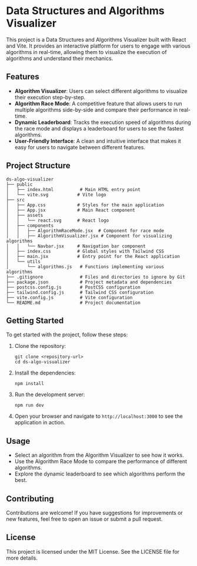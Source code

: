 # Data Structures and Algorithms Visualizer

This project is a Data Structures and Algorithms Visualizer built with React and Vite. It provides an interactive platform for users to engage with various algorithms in real-time, allowing them to visualize the execution of algorithms and understand their mechanics.

## Features

- **Algorithm Visualizer**: Users can select different algorithms to visualize their execution step-by-step.
- **Algorithm Race Mode**: A competitive feature that allows users to run multiple algorithms side-by-side and compare their performance in real-time.
- **Dynamic Leaderboard**: Tracks the execution speed of algorithms during the race mode and displays a leaderboard for users to see the fastest algorithms.
- **User-Friendly Interface**: A clean and intuitive interface that makes it easy for users to navigate between different features.

## Project Structure

```
ds-algo-visualizer
├── public
│   ├── index.html          # Main HTML entry point
│   └── vite.svg           # Vite logo
├── src
│   ├── App.css            # Styles for the main application
│   ├── App.jsx            # Main React component
│   ├── assets
│   │   └── react.svg      # React logo
│   ├── components
│   │   ├── AlgorithmRaceMode.jsx  # Component for race mode
│   │   ├── AlgorithmVisualizer.jsx # Component for visualizing algorithms
│   │   └── Navbar.jsx     # Navigation bar component
│   ├── index.css          # Global styles with Tailwind CSS
│   ├── main.jsx           # Entry point for the React application
│   └── utils
│       └── algorithms.js   # Functions implementing various algorithms
├── .gitignore              # Files and directories to ignore by Git
├── package.json            # Project metadata and dependencies
├── postcss.config.js       # PostCSS configuration
├── tailwind.config.js      # Tailwind CSS configuration
├── vite.config.js          # Vite configuration
└── README.md               # Project documentation
```

## Getting Started

To get started with the project, follow these steps:

1. Clone the repository:
   ```
   git clone <repository-url>
   cd ds-algo-visualizer
   ```

2. Install the dependencies:
   ```
   npm install
   ```

3. Run the development server:
   ```
   npm run dev
   ```

4. Open your browser and navigate to `http://localhost:3000` to see the application in action.

## Usage

- Select an algorithm from the Algorithm Visualizer to see how it works.
- Use the Algorithm Race Mode to compare the performance of different algorithms.
- Explore the dynamic leaderboard to see which algorithms perform the best.

## Contributing

Contributions are welcome! If you have suggestions for improvements or new features, feel free to open an issue or submit a pull request.

## License

This project is licensed under the MIT License. See the LICENSE file for more details.
